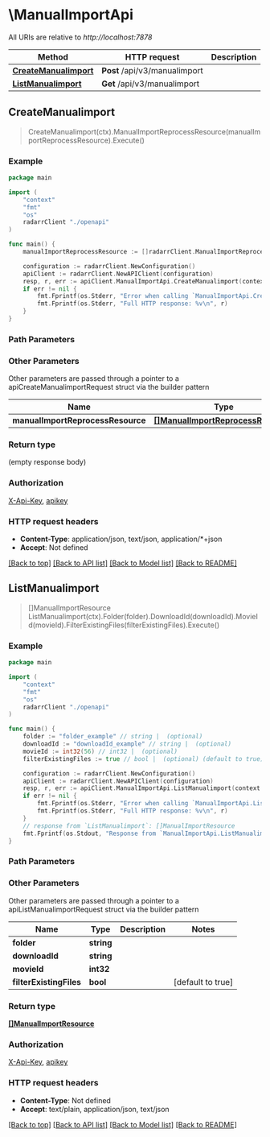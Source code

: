 # \ManualImportApi

All URIs are relative to *http://localhost:7878*

Method | HTTP request | Description
------------- | ------------- | -------------
[**CreateManualimport**](ManualImportApi.md#CreateManualimport) | **Post** /api/v3/manualimport | 
[**ListManualimport**](ManualImportApi.md#ListManualimport) | **Get** /api/v3/manualimport | 



## CreateManualimport

> CreateManualimport(ctx).ManualImportReprocessResource(manualImportReprocessResource).Execute()



### Example

```go
package main

import (
    "context"
    "fmt"
    "os"
    radarrClient "./openapi"
)

func main() {
    manualImportReprocessResource := []radarrClient.ManualImportReprocessResource{*radarrClient.NewManualImportReprocessResource()} // []ManualImportReprocessResource |  (optional)

    configuration := radarrClient.NewConfiguration()
    apiClient := radarrClient.NewAPIClient(configuration)
    resp, r, err := apiClient.ManualImportApi.CreateManualimport(context.Background()).ManualImportReprocessResource(manualImportReprocessResource).Execute()
    if err != nil {
        fmt.Fprintf(os.Stderr, "Error when calling `ManualImportApi.CreateManualimport``: %v\n", err)
        fmt.Fprintf(os.Stderr, "Full HTTP response: %v\n", r)
    }
}
```

### Path Parameters



### Other Parameters

Other parameters are passed through a pointer to a apiCreateManualimportRequest struct via the builder pattern


Name | Type | Description  | Notes
------------- | ------------- | ------------- | -------------
 **manualImportReprocessResource** | [**[]ManualImportReprocessResource**](ManualImportReprocessResource.md) |  | 

### Return type

 (empty response body)

### Authorization

[X-Api-Key](../README.md#X-Api-Key), [apikey](../README.md#apikey)

### HTTP request headers

- **Content-Type**: application/json, text/json, application/*+json
- **Accept**: Not defined

[[Back to top]](#) [[Back to API list]](../README.md#documentation-for-api-endpoints)
[[Back to Model list]](../README.md#documentation-for-models)
[[Back to README]](../README.md)


## ListManualimport

> []ManualImportResource ListManualimport(ctx).Folder(folder).DownloadId(downloadId).MovieId(movieId).FilterExistingFiles(filterExistingFiles).Execute()



### Example

```go
package main

import (
    "context"
    "fmt"
    "os"
    radarrClient "./openapi"
)

func main() {
    folder := "folder_example" // string |  (optional)
    downloadId := "downloadId_example" // string |  (optional)
    movieId := int32(56) // int32 |  (optional)
    filterExistingFiles := true // bool |  (optional) (default to true)

    configuration := radarrClient.NewConfiguration()
    apiClient := radarrClient.NewAPIClient(configuration)
    resp, r, err := apiClient.ManualImportApi.ListManualimport(context.Background()).Folder(folder).DownloadId(downloadId).MovieId(movieId).FilterExistingFiles(filterExistingFiles).Execute()
    if err != nil {
        fmt.Fprintf(os.Stderr, "Error when calling `ManualImportApi.ListManualimport``: %v\n", err)
        fmt.Fprintf(os.Stderr, "Full HTTP response: %v\n", r)
    }
    // response from `ListManualimport`: []ManualImportResource
    fmt.Fprintf(os.Stdout, "Response from `ManualImportApi.ListManualimport`: %v\n", resp)
}
```

### Path Parameters



### Other Parameters

Other parameters are passed through a pointer to a apiListManualimportRequest struct via the builder pattern


Name | Type | Description  | Notes
------------- | ------------- | ------------- | -------------
 **folder** | **string** |  | 
 **downloadId** | **string** |  | 
 **movieId** | **int32** |  | 
 **filterExistingFiles** | **bool** |  | [default to true]

### Return type

[**[]ManualImportResource**](ManualImportResource.md)

### Authorization

[X-Api-Key](../README.md#X-Api-Key), [apikey](../README.md#apikey)

### HTTP request headers

- **Content-Type**: Not defined
- **Accept**: text/plain, application/json, text/json

[[Back to top]](#) [[Back to API list]](../README.md#documentation-for-api-endpoints)
[[Back to Model list]](../README.md#documentation-for-models)
[[Back to README]](../README.md)


